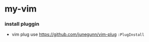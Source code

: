 # my-vim

### install pluggin
- vim plug use https://github.com/junegunn/vim-plug
```:PlugInstall```
